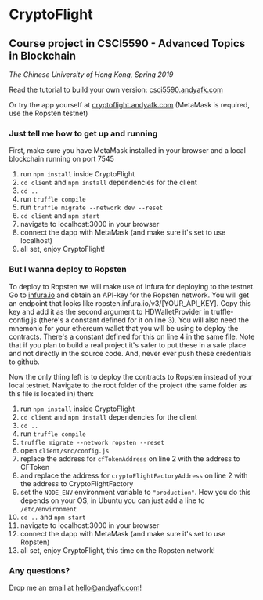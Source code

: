 # CryptoFlight

## Course project in CSCI5590 - Advanced Topics in Blockchain

_The Chinese University of Hong Kong, Spring 2019_

Read the tutorial to build your own version: [csci5590.andyafk.com](https://csci5590.andyafk.com)

Or try the app yourself at [cryptoflight.andyafk.com](https://cryptoflight.andyafk.com)
(MetaMask is required, use the Ropsten testnet)

### Just tell me how to get up and running

First, make sure you have MetaMask installed in your browser and a local blockchain running on port 7545

1. run `npm install` inside CryptoFlight
2. `cd client` and `npm install` dependencies for the client
3. `cd ..`
4. run `truffle compile`
5. run `truffle migrate --network dev --reset`
6. `cd client` and `npm start`
7. navigate to localhost:3000 in your browser
8. connect the dapp with MetaMask (and make sure it's set to use localhost)
9. all set, enjoy CryptoFlight!

### But I wanna deploy to Ropsten

To deploy to Ropsten we will make use of Infura for deploying to the testnet. Go to [infura.io](https://infura.io) and obtain an API-key for the Ropsten network. You will get an endpoint that looks like ropsten.infura.io/v3/\[YOUR_API_KEY\]. Copy this key and add it as the second argument to HDWalletProvider in truffle-config.js (there's a constant defined for it on line 3). You will also need the mnemonic for your ethereum wallet that you will be using to deploy the contracts. There's a constant defined for this on line 4 in the same file. Note that if you plan to build a real project it's safer to put these in a safe place and not directly in the source code. And, never ever push these credentials to github.

Now the only thing left is to deploy the contracts to Ropsten instead of your local testnet. Navigate to the root folder of the project (the same folder as this file is located in) then:

1. run `npm install` inside CryptoFlight
2. `cd client` and `npm install` dependencies for the client
3. `cd ..`
4. run `truffle compile`
5. `truffle migrate --network ropsten --reset`
6. open `client/src/config.js`
7. replace the address for `cfTokenAddress` on line 2 with the address to CFToken
8. and replace the address for `cryptoFlightFactoryAddress` on line 2 with the address to CryptoFlightFactory
9. set the `NODE_ENV` environment variable to `"production"`. How you do this depends on your OS, in Ubuntu you can just add a line to `/etc/environment`
10. `cd ..` and `npm start`
11. navigate to localhost:3000 in your browser
12. connect the dapp with MetaMask (and make sure it's set to use Ropsten)
13. all set, enjoy CryptoFlight, this time on the Ropsten network!

### Any questions?

Drop me an email at hello@andyafk.com!
